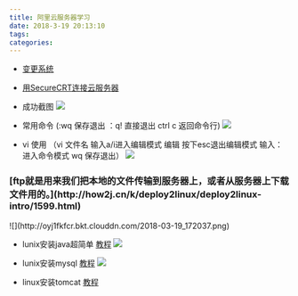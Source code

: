 ```yaml
---
title: 阿里云服务器学习
date: 2018-3-19 20:13:10
tags:
categories:
---
```



- [变更系统](https://yq.aliyun.com/ziliao/21032)

- [用SecureCRT连接云服务器](http://how2j.cn/k/deploy2linux/deploy2linux-intro/1595.html)
- 成功截图
![](http://oyj1fkfcr.bkt.clouddn.com/2018-03-19_163757.png)
- 常用命令 (:wq 保存退出 ：q! 直接退出  ctrl c 返回命令行)
![](http://oyj1fkfcr.bkt.clouddn.com/2018-03-19_164519.png)
- vi 使用 （vi 文件名  输入a/i进入编辑模式 编辑  按下esc退出编辑模式 输入：进入命令模式 wq 保存退出）
![](http://oyj1fkfcr.bkt.clouddn.com/2018-03-19_165537.png)

<h3>[ftp就是用来我们把本地的文件传输到服务器上，或者从服务器上下载文件用的。](http://how2j.cn/k/deploy2linux/deploy2linux-intro/1599.html)</h3>
![](http://oyj1fkfcr.bkt.clouddn.com/2018-03-19_172037.png)

- lunix安装java超简单 [教程](http://how2j.cn/k/deploy2linux/deploy2linux-setup/1607.html)
![](http://oyj1fkfcr.bkt.clouddn.com/2018-03-19_172015.png)

- lunix安装mysql  [教程](http://how2j.cn/k/deploy2linux/deploy2linux-install/1608.html#nowhere)
![](http://oyj1fkfcr.bkt.clouddn.com/2018-03-19_172831.png)

- linux安装tomcat [教程](http://how2j.cn/k/deploy2linux/deploy2linux-start/1611.html)
